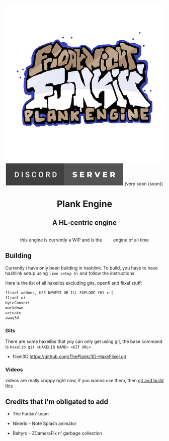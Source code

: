 <div align="center">

![logo](logoAnimated.gif)
</br>
![forthebadge](discord.svg) (very soon (soon))
# Plank Engine
## A HL-centric engine
<br/>
this engine is currently a WIP and is the &nbsp;&nbsp;&nbsp;&nbsp;&nbsp;&nbsp;&nbsp; engine of all time
</div>

## Building
Currently i have only been building in hashlink. To build, you have to have hashlink setup using `lime setup hl` and follow the instructions.

Here is the list of all haxelibs excluding gits, openfl and flixel stuff:
```
flixel-addons, USE NEWEST OR ILL EXPLODE YOY >:(
flixel-ui
byteConvert
markdown
actuate
away3d
```
### Gits
There are some haxelibs that yoy can only get using git, the base command is `haxelib git <HAXELIB NAME> <GIT URL>`
- flixel3D https://github.com/ThePlank/3D-HaxeFlixel.git

### Videos
videos are really crappy right now, if you wanna use them, then [git and build this](https://github.com/HeapsIO/hlvideo)

## Credits that i'm obligated to add
- The Funkin' team

- Nikerlo - Note Splash animator
- Raltyro - ZCameraFix n' garbage collection

